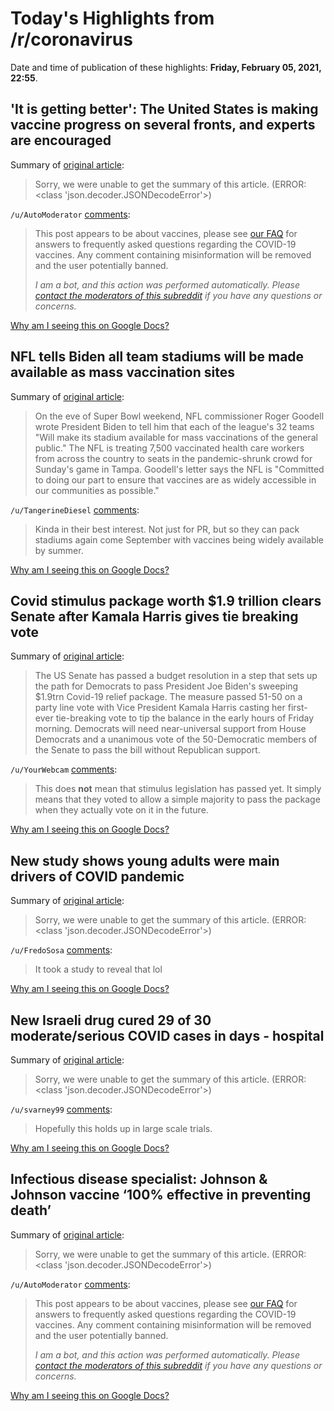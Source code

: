# Today's Highlights from /r/coronavirus

Date and time of publication of these highlights: **Friday, February 05, 2021, 22:55**.

## 'It is getting better': The United States is making vaccine progress on several fronts, and experts are encouraged

Summary of [original article](https://www.cnn.com/2021/02/05/health/us-coronavirus-friday/index.html):

> Sorry, we were unable to get the summary of this article. (ERROR: <class 'json.decoder.JSONDecodeError'>)

`/u/AutoModerator` [comments](https://www.reddit.com/r/Coronavirus/comments/ldkb68/it_is_getting_better_the_united_states_is_making/):

> This post appears to be about vaccines, please see [our FAQ](https://www.reddit.com/r/Coronavirus/wiki/faq#wiki_where_can_i_find_information_about_the_mechanism_and_progress_of_vaccines.3F) for answers to frequently asked questions regarding the COVID-19 vaccines. Any comment containing misinformation will be removed and the user potentially banned.
> 
> 
> *I am a bot, and this action was performed automatically. Please [contact the moderators of this subreddit](/message/compose/?to=/r/Coronavirus) if you have any questions or concerns.*

[Why am I seeing this on Google Docs?](https://docs.google.com/document/d/1Dc6We63vOXIZsc0op-Bt4abqkYjXzOigalQqFxmvvbM/edit?usp=sharing)

## NFL tells Biden all team stadiums will be made available as mass vaccination sites

Summary of [original article](https://www.axios.com/nfl-stadiums-vaccines-biden-44355d94-8d13-495f-8e8a-2a51f1c18df7.html):

> On the eve of Super Bowl weekend, NFL commissioner Roger Goodell wrote President Biden to tell him that each of the league's 32 teams "Will make its stadium available for mass vaccinations of the general public." The NFL is treating 7,500 vaccinated health care workers from across the country to seats in the pandemic-shrunk crowd for Sunday's game in Tampa. Goodell's letter says the NFL is "Committed to doing our part to ensure that vaccines are as widely accessible in our communities as possible."

`/u/TangerineDiesel` [comments](https://www.reddit.com/r/Coronavirus/comments/ldecud/nfl_tells_biden_all_team_stadiums_will_be_made/):

> Kinda in their best interest. Not just for PR, but so they can pack stadiums again come September with vaccines being widely available by summer.

[Why am I seeing this on Google Docs?](https://docs.google.com/document/d/1Dc6We63vOXIZsc0op-Bt4abqkYjXzOigalQqFxmvvbM/edit?usp=sharing)

## Covid stimulus package worth $1.9 trillion clears Senate after Kamala Harris gives tie breaking vote

Summary of [original article](https://www.independent.co.uk/news/world/americas/us-politics/covid-stimulus-package-senate-kamala-harris-b1798087.html):

> The US Senate has passed a budget resolution in a step that sets up the path for Democrats to pass President Joe Biden's sweeping $1.9trn Covid-19 relief package. The measure passed 51-50 on a party line vote with Vice President Kamala Harris casting her first-ever tie-breaking vote to tip the balance in the early hours of Friday morning. Democrats will need near-universal support from House Democrats and a unanimous vote of the 50-Democratic members of the Senate to pass the bill without Republican support.

`/u/YourWebcam` [comments](https://www.reddit.com/r/Coronavirus/comments/ld64e2/covid_stimulus_package_worth_19_trillion_clears/):

> This does **not** mean that stimulus legislation has passed yet. It simply means that they voted to allow a simple majority to pass the package when they actually vote on it in the future.

[Why am I seeing this on Google Docs?](https://docs.google.com/document/d/1Dc6We63vOXIZsc0op-Bt4abqkYjXzOigalQqFxmvvbM/edit?usp=sharing)

## New study shows young adults were main drivers of COVID pandemic

Summary of [original article](https://www.kron4.com/news/bay-area/new-study-shows-young-adults-were-main-drivers-of-covid-pandemic/):

> Sorry, we were unable to get the summary of this article. (ERROR: <class 'json.decoder.JSONDecodeError'>)

`/u/FredoSosa` [comments](https://www.reddit.com/r/Coronavirus/comments/ldk2pk/new_study_shows_young_adults_were_main_drivers_of/):

> It took a study to reveal that lol

[Why am I seeing this on Google Docs?](https://docs.google.com/document/d/1Dc6We63vOXIZsc0op-Bt4abqkYjXzOigalQqFxmvvbM/edit?usp=sharing)

## New Israeli drug cured 29 of 30 moderate/serious COVID cases in days - hospital

Summary of [original article](https://www.timesofisrael.com/new-israeli-drug-cured-moderate-to-serious-covid-cases-within-days-hospital):

> Sorry, we were unable to get the summary of this article. (ERROR: <class 'json.decoder.JSONDecodeError'>)

`/u/svarney99` [comments](https://www.reddit.com/r/Coronavirus/comments/ldl79l/new_israeli_drug_cured_29_of_30_moderateserious/):

> Hopefully this holds up in large scale trials.

[Why am I seeing this on Google Docs?](https://docs.google.com/document/d/1Dc6We63vOXIZsc0op-Bt4abqkYjXzOigalQqFxmvvbM/edit?usp=sharing)

## Infectious disease specialist: Johnson & Johnson vaccine ‘100% effective in preventing death’

Summary of [original article](https://www.msnbc.com/the-reidout/watch/infectious-disease-specialist-johnson-johnson-vaccine-100-effective-in-preventing-death-100256837793):

> Sorry, we were unable to get the summary of this article. (ERROR: <class 'json.decoder.JSONDecodeError'>)

`/u/AutoModerator` [comments](https://www.reddit.com/r/Coronavirus/comments/ldcqd5/infectious_disease_specialist_johnson_johnson/):

> This post appears to be about vaccines, please see [our FAQ](https://www.reddit.com/r/Coronavirus/wiki/faq#wiki_where_can_i_find_information_about_the_mechanism_and_progress_of_vaccines.3F) for answers to frequently asked questions regarding the COVID-19 vaccines. Any comment containing misinformation will be removed and the user potentially banned.
> 
> 
> *I am a bot, and this action was performed automatically. Please [contact the moderators of this subreddit](/message/compose/?to=/r/Coronavirus) if you have any questions or concerns.*

[Why am I seeing this on Google Docs?](https://docs.google.com/document/d/1Dc6We63vOXIZsc0op-Bt4abqkYjXzOigalQqFxmvvbM/edit?usp=sharing)

